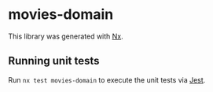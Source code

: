 # movies-domain

This library was generated with [Nx](https://nx.dev).

## Running unit tests

Run `nx test movies-domain` to execute the unit tests via [Jest](https://jestjs.io).
